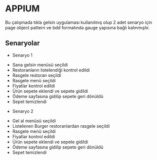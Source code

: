 # APPIUM


Bu çalışmada tıkla gelsin uygulaması kullanılmış olup 2 adet senaryo için page object pattern ve bdd formatında gauge yapısına bağlı kalınmıştır. 

## Senaryolar
- Senaryo 1
* Sana gelsin menüsü seçildi
* Restoranların listelendiği kontrol edildi
* Rasgele restoran seçildi
* Rasgele menü seçildi
* Fiyatlar kontrol edildi
* Ürün sepete eklendi ve sepete gidildi
* Ödeme sayfasına gidilip sepete geri dönüldü
* Sepet temizlendi

- Senaryo 2
* Gel al menüsü seçildi
* Listelenen Burger restoranlardan rasgele seçildi
* Rasgele menü seçildi
* Fiyatlar kontrol edildi
* Ürün sepete eklendi ve sepete gidildi
* Ödeme sayfasına gidilip sepete geri dönüldü
* Sepet temizlendi




